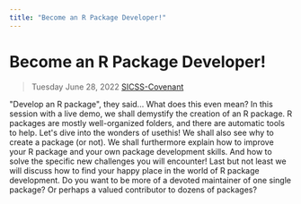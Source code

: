 ```yaml
---
title: "Become an R Package Developer!"
---
```


# Become an R Package Developer!

> Tuesday June 28, 2022 
> [SICSS-Covenant](https://sicss.io/2022/covenant-university/schedule)

"Develop an R package", they said...
What does this even mean?
In this session with a live demo, we shall demystify the creation of an R package.
R packages are mostly well-organized folders, and there are automatic tools to help. Let's dive into the wonders of usethis!
We shall also see why to create a package (or not).
We shall furthermore explain how to improve your R package and your own package development skills. And how to solve the specific new challenges you will encounter!
Last but not least we will discuss how to find your happy place in the world of R package development. Do you want to be more of a devoted maintainer of one single package? Or perhaps a valued contributor to dozens of packages?